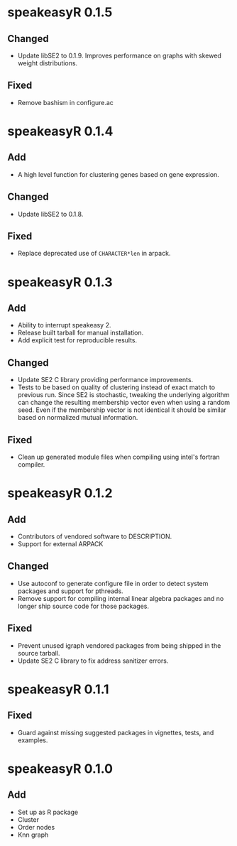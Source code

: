 # speakeasyR 0.1.5

## Changed

- Update libSE2 to 0.1.9. Improves performance on graphs with skewed weight distributions.

## Fixed

- Remove bashism in configure.ac

# speakeasyR 0.1.4

## Add

- A high level function for clustering genes based on gene expression.

## Changed

- Update libSE2 to 0.1.8.

## Fixed

- Replace deprecated use of `CHARACTER*len` in arpack.

# speakeasyR 0.1.3

## Add

- Ability to interrupt speakeasy 2.
- Release built tarball for manual installation.
- Add explicit test for reproducible results.

## Changed

- Update SE2 C library providing performance improvements.
- Tests to be based on quality of clustering instead of exact match to previous run. Since SE2 is stochastic, tweaking the underlying algorithm can change the resulting membership vector even when using a random seed. Even if the membership vector is not identical it should be similar based on normalized mutual information.

## Fixed

- Clean up generated module files when compiling using intel's fortran compiler.

# speakeasyR 0.1.2

## Add

- Contributors of vendored software to DESCRIPTION.
- Support for external ARPACK

## Changed

- Use autoconf to generate configure file in order to detect system packages and support for pthreads.
- Remove support for compiling internal linear algebra packages and no longer ship source code for those packages.

## Fixed

- Prevent unused igraph vendored packages from being shipped in the source tarball.
- Update SE2 C library to fix address sanitizer errors.

# speakeasyR 0.1.1

## Fixed

- Guard against missing suggested packages in vignettes, tests, and examples.

# speakeasyR 0.1.0

## Add

- Set up as R package
- Cluster
- Order nodes
- Knn graph
